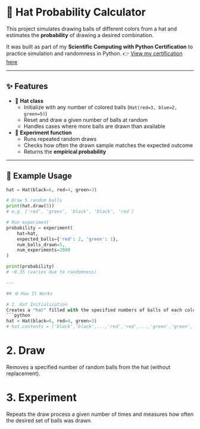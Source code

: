 # 🎩 Hat Probability Calculator

This project simulates drawing balls of different colors from a hat and estimates the **probability** of drawing a desired combination.

It was built as part of my **Scientific Computing with Python Certification** to practice simulation and randomness in Python.
👉 [View my certification here](https://freecodecamp.org/certification/lucawaldvogel/scientific-computing-with-python-v7)

---

## ✨ Features
- 🎩 **Hat class**
  - Initialize with any number of colored balls (`Hat(red=3, blue=2, green=5)`)
  - Reset and draw a given number of balls at random
  - Handles cases where more balls are drawn than available
- 🧪 **Experiment function**
  - Runs repeated random draws
  - Checks how often the drawn sample matches the expected outcome
  - Returns the **empirical probability**  

---

## 📖 Example Usage

```python
hat = Hat(black=6, red=4, green=3)

# Draw 5 random balls
print(hat.draw(5))
# e.g. ['red', 'green', 'black', 'black', 'red']

# Run experiment
probability = experiment(
    hat=hat,
    expected_balls={'red': 2, 'green': 1},
    num_balls_drawn=5,
    num_experiments=2000
)

print(probability)
# ~0.35 (varies due to randomness)

---

## ⚙️ How It Works

# 1. Hat Initialization
Creates a "hat" filled with the specified numbers of balls of each color.
```python
hat = Hat(black=6, red=4, green=3)
# hat.contents = ['black','black',...,'red','red',...,'green','green',...]
```

# 2. Draw
Removes a specified number of random balls from the hat (without replacement).

# 3. Experiment
Repeats the draw process a given number of times and measures how often the desired set of balls was drawn.
